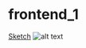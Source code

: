 # frontend_1


<a href="https://www.uidesigndaily.com/posts/sketch-job-page-components-filter-search-card-list-button-day-1144">Sketch</a>
![alt text](https://www.uidesigndaily.com/uploads/1144/day_1144.png)
